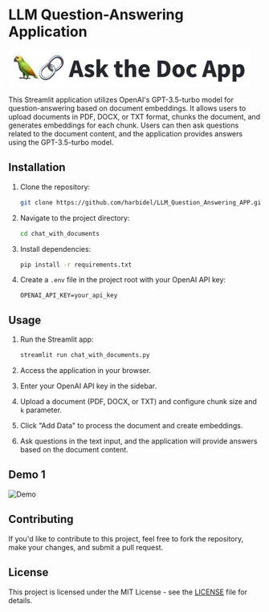 # LLM Question-Answering Application

![Header Image](https://github.com/harbidel/LLM_Question_Answering_APP/blob/main/img.jpg)

This Streamlit application utilizes OpenAI's GPT-3.5-turbo model for question-answering based on document embeddings. It allows users to upload documents in PDF, DOCX, or TXT format, chunks the document, and generates embeddings for each chunk. Users can then ask questions related to the document content, and the application provides answers using the GPT-3.5-turbo model.

## Installation

1. Clone the repository:

    ```bash
    git clone https://github.com/harbidel/LLM_Question_Answering_APP.git
    ```

2. Navigate to the project directory:

    ```bash
    cd chat_with_documents
    ```

3. Install dependencies:

    ```bash
    pip install -r requirements.txt
    ```

4. Create a `.env` file in the project root with your OpenAI API key:

    ```
    OPENAI_API_KEY=your_api_key
    ```

## Usage

1. Run the Streamlit app:

    ```bash
    streamlit run chat_with_documents.py
    ```

2. Access the application in your browser.

3. Enter your OpenAI API key in the sidebar.

4. Upload a document (PDF, DOCX, or TXT) and configure chunk size and `k` parameter.

5. Click "Add Data" to process the document and create embeddings.

6. Ask questions in the text input, and the application will provide answers based on the document content.

## Demo 1

![Demo](https://github.com/harbidel/LLM_Question_Answering_APP/blob/main/Chat%20Doc1.gif)

## Contributing

If you'd like to contribute to this project, feel free to fork the repository, make your changes, and submit a pull request.

## License

This project is licensed under the MIT License - see the [LICENSE](LICENSE) file for details.
